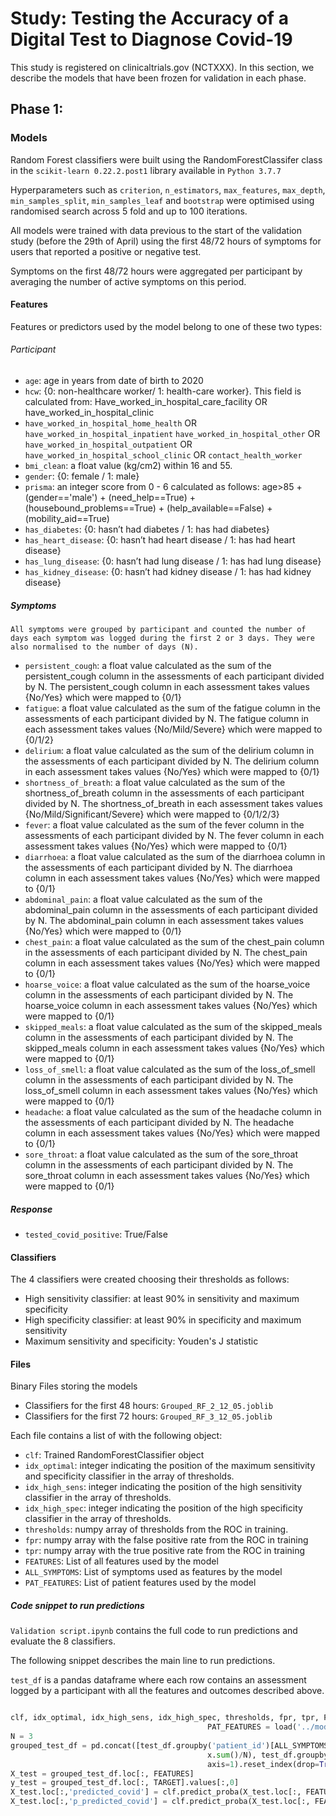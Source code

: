 # Study: Testing the Accuracy of a Digital Test to Diagnose Covid-19

This study is registered on clinicaltrials.gov (NCTXXX). 
In this section, we describe the models that have been frozen for validation in each phase.

## Phase 1:

### Models
Random Forest classifiers were built using the RandomForestClassifer class in the `scikit-learn 0.22.2.post1` library available in `Python 3.7.7`

Hyperparameters such as `criterion`, `n_estimators`, `max_features`, `max_depth`, `min_samples_split`, `min_samples_leaf` and `bootstrap` were optimised using randomised search across 5 fold and up to 100 iterations. 

All models were trained with data previous to the start of the validation study (before the 29th of April) using the first 48/72 hours of symptoms for users that reported a positive or negative test.

Symptoms on the first 48/72 hours were aggregated per participant by averaging the number of active symptoms on this period.

#### Features

Features or predictors used by the model belong to one of these two types:

###### Participant
- `age`: age in years from date of birth to 2020
- `hcw`: {0: non-healthcare worker/ 1: health-care worker}. This field is calculated from: Have_worked_in_hospital_care_facility OR have_worked_in_hospital_clinic
- `have_worked_in_hospital_home_health` OR `have_worked_in_hospital_inpatient`
`have_worked_in_hospital_other` OR `have_worked_in_hospital_outpatient` OR `have_worked_in_hospital_school_clinic` 
OR `contact_health_worker`
- `bmi_clean`: a float value (kg/cm2) within 16 and 55. 
- `gender`: {0: female / 1: male}
- `prisma`: an integer score from 0 - 6 calculated as follows: age>85 + (gender=='male') + (need_help==True) + (housebound_problems==True) + (help_available==False) + (mobility_aid==True)
- `has_diabetes`: {0: hasn’t had diabetes / 1: has had diabetes}
- `has_heart_disease`: {0: hasn’t had heart disease / 1: has had heart disease}
- `has_lung_disease`: {0: hasn’t had lung disease / 1: has had lung disease}
- `has_kidney_disease`: {0: hasn’t had kidney disease / 1: has had kidney disease}

##### Symptoms
	All symptoms were grouped by participant and counted the number of days each symptom was logged during the first 2 or 3 days. They were also normalised to the number of days (N).  
- `persistent_cough`: a float value calculated as the sum of the persistent_cough column in the assessments of each participant divided by N. The persistent_cough column in each assessment takes values {No/Yes} which were mapped to {0/1}
- `fatigue`:  a float value calculated as the sum of the fatigue column in the assessments of each participant divided by N. The fatigue column in each assessment takes values {No/Mild/Severe} which were mapped to {0/1/2}
- `delirium`:  a float value calculated as the sum of the delirium column in the assessments of each participant divided by N. The delirium column in each assessment takes values {No/Yes} which were mapped to {0/1}
- `shortness_of_breath`: a float value calculated as the sum of the shortness_of_breath column in the assessments of each participant divided by N. The shortness_of_breath in each assessment takes values {No/Mild/Significant/Severe} which were mapped to {0/1/2/3}
- `fever`: a float value calculated as the sum of the fever column in the assessments of each participant divided by N. The fever column in each assessment takes values {No/Yes} which were mapped to {0/1}
- `diarrhoea`: a float value calculated as the sum of the diarrhoea column in the assessments of each participant divided by N. The diarrhoea column in each assessment takes values {No/Yes} which were mapped to {0/1}
- `abdominal_pain`:  a float value calculated as the sum of the abdominal_pain column in the assessments of each participant divided by N. The abdominal_pain column in each assessment takes values {No/Yes} which were mapped to {0/1}
- `chest_pain`: a float value calculated as the sum of the chest_pain column in the assessments of each participant divided by N. The chest_pain column in each assessment takes values {No/Yes} which were mapped to {0/1}
- `hoarse_voice`: a float value calculated as the sum of the hoarse_voice column in the assessments of each participant divided by N. The hoarse_voice column in each assessment takes values {No/Yes} which were mapped to {0/1}
- `skipped_meals`:  a float value calculated as the sum of the skipped_meals column in the assessments of each participant divided by N. The skipped_meals column in each assessment takes values {No/Yes} which were mapped to {0/1}
- `loss_of_smell`:  a float value calculated as the sum of the loss_of_smell column in the assessments of each participant divided by N. The loss_of_smell column in each assessment takes values {No/Yes} which were mapped to {0/1}
- `headache`: a float value calculated as the sum of the headache column in the assessments of each participant divided by N. The headache column in each assessment takes values {No/Yes} which were mapped to {0/1}
- `sore_throat`: a float value calculated as the sum of the sore_throat column in the assessments of each participant divided by N. The sore_throat column in each assessment takes values {No/Yes} which were mapped to {0/1}

##### Response
- `tested_covid_positive`: True/False

#### Classifiers 
The 4 classifiers were created choosing their thresholds as follows:
- High sensitivity classifier: at least 90% in sensitivity and maximum specificity 
- High specificity classifier: at least 90% in specificity and maximum sensitivity
- Maximum sensitivity and specificity: Youden's J statistic 


#### Files

Binary Files storing the models
- Classifiers for the first 48 hours: `Grouped_RF_2_12_05.joblib`
- Classifiers for the first 72 hours: `Grouped_RF_3_12_05.joblib`

Each  file contains a list of with the following object:
- `clf`: Trained RandomForestClassifier object
- `idx_optimal`: integer indicating the position of the maximum sensitivity and specificity classifier in the array of thresholds.
- `idx_high_sens`: integer indicating the position of the high sensitivity classifier in the array of thresholds.
- `idx_high_spec`:  integer indicating the position of the high specificity classifier in the array of thresholds.
- `thresholds`: numpy array of thresholds from the ROC in training.
- `fpr`: numpy array with the false positive rate from the ROC in training
- `tpr`: numpy array with the true positive rate from the ROC in training
- `FEATURES`: List of all features used by the model
- `ALL_SYMPTOMS`: List of symptoms used as features by the model
- `PAT_FEATURES`: List of patient features used by the model

##### Code snippet to run predictions

`Validation script.ipynb` contains the full code to run predictions and evaluate the 8 classifiers. 

The following snippet describes the main line to run predictions. 

`test_df` is a pandas dataframe where each row contains an assessment logged by a participant with all the features and outcomes described above. 

```python

clf, idx_optimal, idx_high_sens, idx_high_spec, thresholds, fpr, tpr, FEATURES, ALL_SYMPTOMS, \
                                            PAT_FEATURES = load('../models/Grouped_RF_3_12_05.joblib')
N = 3
grouped_test_df = pd.concat([test_df.groupby('patient_id')[ALL_SYMPTOMS].agg(lambda x: 
                                            x.sum()/N), test_df.groupby('patient_id')[PAT_FEATURES+TARGET].mean()], 
                                            axis=1).reset_index(drop=True)
X_test = grouped_test_df.loc[:, FEATURES]
y_test = grouped_test_df.loc[:, TARGET].values[:,0]
X_test.loc[:,'predicted_covid'] = clf.predict_proba(X_test.loc[:, FEATURES])[:,1]>thresholds[idx]
X_test.loc[:,'p_predicted_covid'] = clf.predict_proba(X_test.loc[:, FEATURES])[:,1]
```
